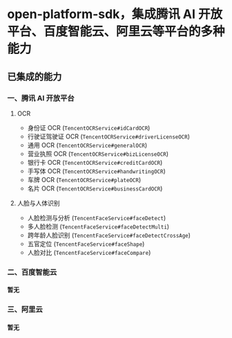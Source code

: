# open-platform-sdk，集成腾讯 AI 开放平台、百度智能云、阿里云等平台的多种能力

## 已集成的能力

### 一、腾讯 AI 开放平台

1. OCR

   - 身份证 OCR (`TencentOCRService#idCardOCR`)
   - 行驶证驾驶证 OCR (`TencentOCRService#driverLicenseOCR`)
   - 通用 OCR (`TencentOCRService#generalOCR`)
   - 营业执照 OCR (`TencentOCRService#bizLicenseOCR`)
   - 银行卡 OCR (`TencentOCRService#creditCardOCR`)
   - 手写体 OCR (`TencentOCRService#handwritingOCR`)
   - 车牌 OCR (`TencentOCRService#plateOCR`)
   - 名片 OCR (`TencentOCRService#businessCardOCR`)

2. 人脸与人体识别

   - 人脸检测与分析 (`TencentFaceService#faceDetect`)
   - 多人脸检测 (`TencentFaceService#faceDetectMulti`)
   - 跨年龄人脸识别 (`TencentFaceService#faceDetectCrossAge`)
   - 五官定位 (`TencentFaceService#faceShape`)
   - 人脸对比 (`TencentFaceService#faceCompare`)

### 二、百度智能云

#### 暂无

### 三、阿里云

#### 暂无
